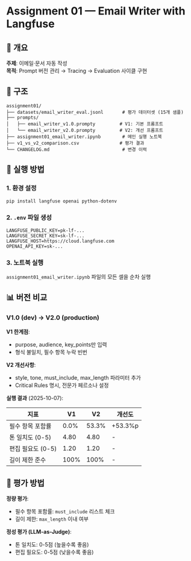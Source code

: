 # Assignment 01 — Email Writer with Langfuse

## 📌 개요
**주제**: 이메일·문서 자동 작성  
**목적**: Prompt 버전 관리 → Tracing → Evaluation 사이클 구현

## 📁 구조
```
assignment01/
├── datasets/email_writer_eval.jsonl       # 평가 데이터셋 (15개 샘플)
├── prompts/
│   ├── email_writer_v1.0.prompty         # V1: 기본 프롬프트
│   └── email_writer_v2.0.prompty         # V2: 개선 프롬프트
├── assignment01_email_writer.ipynb        # 메인 실행 노트북
├── v1_vs_v2_comparison.csv               # 평가 결과
└── CHANGELOG.md                           # 변경 이력
```

## 🚀 실행 방법

### 1. 환경 설정
```bash
pip install langfuse openai python-dotenv
```

### 2. `.env` 파일 생성
```env
LANGFUSE_PUBLIC_KEY=pk-lf-...
LANGFUSE_SECRET_KEY=sk-lf-...
LANGFUSE_HOST=https://cloud.langfuse.com
OPENAI_API_KEY=sk-...
```

### 3. 노트북 실행
`assignment01_email_writer.ipynb` 파일의 모든 셀을 순차 실행

## 📊 버전 비교

### V1.0 (dev) → V2.0 (production)

**V1 한계점**:
- purpose, audience, key_points만 입력
- 형식 불일치, 필수 항목 누락 빈번

**V2 개선사항**:
- style, tone, must_include, max_length 파라미터 추가
- Critical Rules 명시, 전문가 페르소나 설정

**실행 결과** (2025-10-07):

| 지표 | V1 | V2 | 개선도 |
|------|----|----|--------|
| 필수 항목 포함률 | 0.0% | 53.3% | +53.3%p |
| 톤 일치도 (0-5) | 4.80 | 4.80 | - |
| 편집 필요도 (0-5) | 1.20 | 1.20 | - |
| 길이 제한 준수 | 100% | 100% | - |

## 🧪 평가 방법

**정량 평가**:
- 필수 항목 포함률: `must_include` 리스트 체크
- 길이 제한: `max_length` 이내 여부

**정성 평가 (LLM-as-Judge)**:
- 톤 일치도: 0-5점 (높을수록 좋음)
- 편집 필요도: 0-5점 (낮을수록 좋음)


